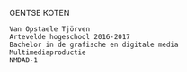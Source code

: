 GENTSE KOTEN

    Van Opstaele Tjörven
    Artevelde hogeschool 2016-2017
    Bachelor in de grafische en digitale media
    Multimediaproductie
    NMDAD-1